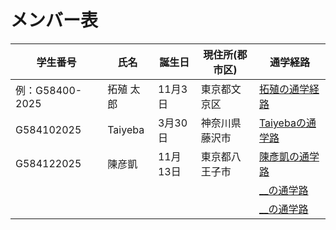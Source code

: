 # メンバー表

|学生番号|氏名|誕生日|現住所(郡市区)|通学経路|
|---|---|---|---|---|
|例：G58400-2025|拓殖 太郎|11月3日|東京都文京区|[拓殖の通学経路](route00.md)|
|G584102025|Taiyeba | 3月30日|神奈川県藤沢市 | [Taiyebaの通学路](route01.md)|
|G584122025|陳彦凱|11月13日|東京都八王子市| [陳彥凱の通学路](route02.md)|ß
| | | | | [__の通学路](route03.md)|
| | | | | [__の通学路](route04.md)|
